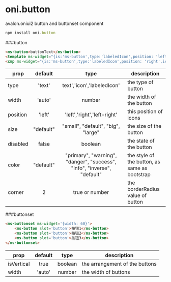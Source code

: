 # oni.button
avalon.oniui2 button and buttonset component

```javascript
npm install oni.button
```

###button

```html
<ms-button>buttonText</ms-button>
<template ms-widget="{is:'ms-button',type:'labeledIcon',position: 'left',icon:'\&\#xf088;'}">aaa</template>
<xmp ms-widget="{is:'ms-button',type:'labeledIcon',position: 'right',icon:'\&\#xf06b;'}">bbb</xmp>
```

| prop |default | type |description |
|------|:---:|:--:|--------------|
| type | 'text' | text','icon','labeledIcon'  |  the type of button |
| width | 'auto'| number  | the width of the button       |
| position  |'left' |'left','right','left-right'|this position of icons |
| size |"default"| "small", "default", "big", "large"| the size of the button  |
| disabled |false| boolean| the state of the button |
| color |"default"| "primary", "warning", "danger", "success", "info", "inverse", "default"| the style of the button, as same as bootstrap  |
| corner | 2 |true or number | the borderRadius value of button|

###buttonset

```html
<ms-buttonset ms-widget='{width: 60}'>
    <ms-button slot='button'>按钮1</ms-button>
    <ms-button slot='button'>按钮2</ms-button>
    <ms-button slot='button'>按钮3</ms-button>
</ms-buttonset>
```

| prop |default | type |description |
|------|:---:|:--:|--------------|
| isVertical | true | boolean  | the arrangement of the buttons |
| width | 'auto'| number  | the width of buttons     |


